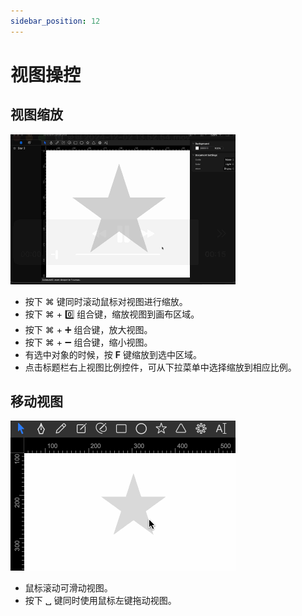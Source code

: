 ```yaml
---
sidebar_position: 12
---
```


# 视图操控

## 视图缩放

![zoom](./img/viewport/zoom.gif)

- 按下 ⌘ 键同时滚动鼠标对视图进行缩放。
- 按下 ⌘ + 0️⃣ 组合键，缩放视图到画布区域。
- 按下 ⌘ + ➕ 组合键，放大视图。
- 按下 ⌘ + ➖ 组合键，缩小视图。
- 有选中对象的时候，按 **F️** 键缩放到选中区域。
- 点击标题栏右上视图比例控件，可从下拉菜单中选择缩放到相应比例。

## 移动视图

![panning](./img/viewport/panning.gif)

- 鼠标滚动可滑动视图。
- 按下 ␣ 键同时使用鼠标左键拖动视图。
